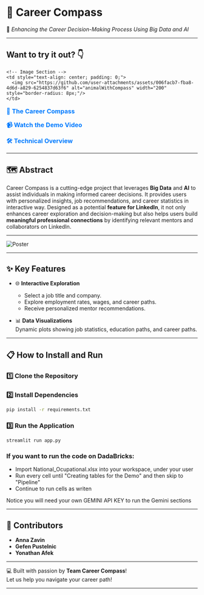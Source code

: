 # 🧭 **Career Compass**
🌟 *Enhancing the Career Decision-Making Process Using Big Data and AI*  

---
## **Want to try it out? 👇**

<table style="width: 100%; border-collapse: separate; border-spacing: 0px;">
  <tr>
    <!-- Links Section -->
    <td style="text-align: left; vertical-align: top; padding: 0;">
      <ul style="list-style: none; padding: 0; margin: 0;">
        <li style="margin-bottom: 15px;">
          <a href="https://career-compass-3738544368441327.7.azure.databricksapps.com/#career-compass" style="text-decoration: none; color: #007BFF; font-size: 16px; font-weight: bold;">
            🧭 The Career Compass
          </a>
        </li>
        <li style="margin-bottom: 15px;">
          <a href="https://vimeo.com/1053457943/3014490fc9?share=copy" style="text-decoration: none; color: #007BFF; font-size: 16px; font-weight: bold;">
            📹 Watch the Demo Video
          </a>
        </li>
        <li>
          <a href="https://vimeo.com/1054177858/66fe4f3f9c?share=copy" style="text-decoration: none; color: #007BFF; font-size: 16px; font-weight: bold;">
            🛠️ Technical Overview
          </a>
        </li>
      </ul>
    </td>

    <!-- Image Section -->
    <td style="text-align: center; padding: 0;">
      <img src="https://github.com/user-attachments/assets/006facb7-fba8-4d6d-a829-6254837d63f6" alt="animalWithCompass" width="200" style="border-radius: 8px;"/>
    </td>
  </tr>
</table>


---
## 🗺️ **Abstract**

Career Compass is a cutting-edge project that leverages **Big Data** and **AI** to assist individuals in making informed career decisions. It provides users with personalized insights, job recommendations, and career statistics in interactive way. Designed as a potential **feature for LinkedIn**, it not only enhances career exploration and decision-making but also helps users build **meaningful professional connections** by identifying relevant mentors and collaborators on LinkedIn.

---

![Poster](https://github.com/user-attachments/assets/68b18904-cce3-4034-9997-091e3b773f0f)

---

## ✨ **Key Features**
  
- 🌐 **Interactive Exploration**  
  - Select a job title and company.
  - Explore employment rates, wages, and career paths.
  - Receive personalized mentor recommendations.

- 📊 **Data Visualizations**  
  Dynamic plots showing job statistics, education paths, and career paths.

---

## 📋 **How to Install and Run**

### 1️⃣ Clone the Repository

### 2️⃣ Install Dependencies
```bash
pip install -r requirements.txt
```

### 3️⃣ Run the Application
```bash
streamlit run app.py
```
### If you want to run the code on DadaBricks:
- Import National_Ocupational.xlsx into your workspace, under your user
- Run every cell until "Creating tables for the Demo" and then skip to "Pipeline"
- Continue to run cells as writen

Notice you will need your own GEMINI API KEY to run the Gemini sections

---

## 🌟 **Contributors**

- **Anna Zavin**  
- **Gefen Pustelnic**  
- **Yonathan Afek**  

---

💻 Built with passion by **Team Career Compass**!  
Let us help you navigate your career path!  

--- 
